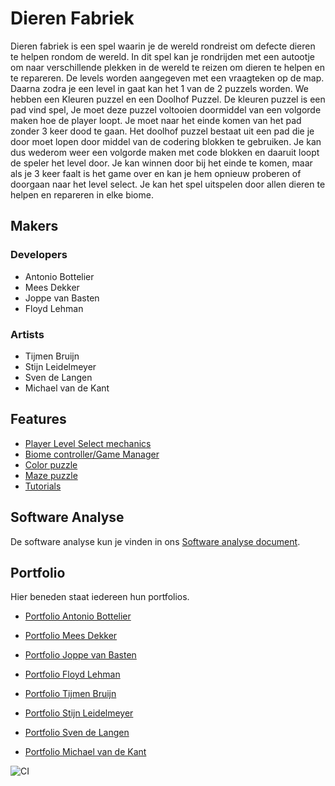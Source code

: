 # Dieren Fabriek
Dieren fabriek is een spel waarin je de wereld rondreist om defecte dieren te helpen rondom de wereld. In dit spel kan je rondrijden met een autootje om naar verschillende plekken in de wereld te reizen om dieren te helpen en te repareren. De levels worden aangegeven met een vraagteken op de map. Daarna zodra je een level in gaat kan het 1 van de 2 puzzels worden. We hebben een Kleuren puzzel en een Doolhof Puzzel. De kleuren puzzel is een pad vind spel, Je moet deze puzzel voltooien doormiddel van een volgorde maken hoe de player loopt. Je moet naar het einde komen van het pad zonder 3 keer dood te gaan. Het doolhof puzzel bestaat uit een pad die je door moet lopen door middel van de codering blokken te gebruiken. Je kan dus wederom weer een volgorde maken met code blokken en daaruit loopt de speler het level door. Je kan winnen door bij het einde te komen, maar als je 3 keer faalt is het game over en kan je hem opnieuw proberen of doorgaan naar het level select. Je kan het spel uitspelen door allen dieren te helpen en repareren in elke biome.

## Makers

### Developers
- Antonio Bottelier
- Mees Dekker
- Joppe van Basten
- Floyd Lehman

### Artists
- Tijmen Bruijn
- Stijn Leidelmeyer
- Sven de Langen
- Michael van de Kant

## Features

- [Player Level Select mechanics](https://github.com/stepperman/pvb-programming/tree/develop/Assets/Scripts/LevelSelect/Player)
- [Biome controller/Game Manager](https://github.com/stepperman/pvb-programming/tree/develop/Assets/Scripts/LevelSelect/Levels)
- [Color puzzle](https://github.com/stepperman/pvb-programming/tree/develop/Assets/Scripts/Puzzles/Color)
- [Maze puzzle](https://github.com/stepperman/pvb-programming/tree/develop/Assets/Scripts/Puzzles/MazePuzzle)
- [Tutorials](https://github.com/stepperman/pvb-programming/tree/develop/Assets/Scripts/UI/Tutorials)

## Software Analyse 
De software analyse kun je vinden in ons [Software analyse document](https://docs.google.com/document/d/e/2PACX-1vSD96ENP5xE5E2LSb33igb1q_GbYd0Y0GpO1QShqAvM_kdfQlUsmNVh_u8BSa2KL1ZIOrte3dbTI3Xg/pub).

## Portfolio
Hier beneden staat iedereen hun portfolios.

- [Portfolio Antonio Bottelier](https://bottelier.me/)
- [Portfolio Mees Dekker](http://meesdekker.nl/)
- [Portfolio Joppe van Basten](http://joppevanbasten.nl/)
- [Portfolio Floyd Lehman]()

- [Portfolio Tijmen Bruijn]()
- [Portfolio Stijn Leidelmeyer]()
- [Portfolio Sven de Langen]()
- [Portfolio Michael van de Kant]()


![CI](https://github.com/stepperman/pvb-programming/workflows/CI/badge.svg)
